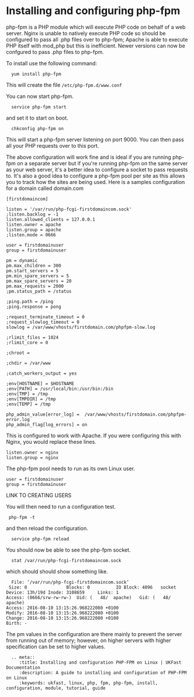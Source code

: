 # Installing and configuring php-fpm

php-fpm is a PHP module which will execute PHP code on behalf of a web server. Nginx is unable to natively execute PHP code so should be configured to pass all .php files over to php-fpm; Apache is able to execute PHP itself with mod_php but this is inefficient. Newer versions can now be confgured to pass .php files to php-fpm.

To install use the following command:

```console
  yum install php-fpm
```

This will create the file `/etc/php-fpm.d/www.conf`

You can now start php-fpm.

```console
  service php-fpm start
```

and set it to start on boot.

```console
  chkconfig php-fpm on
```

This will start a php-fpm server listening on port 9000. You can then pass all your PHP requests over to this port.

The above configuration will work fine and is ideal if you are running php-fpm on a separate server but if you're running php-fpm on the same server as your web server, it's a better idea to configure a socket to pass requests to. It's also a good idea to configure a php-fpm pool per site as this allows you to track how the sites are being used. Here is a samples configuration for a domain called domain.com

```console
[firstdomaincom]

listen = '/var/run/php-fcgi-firstdomaincom.sock'
;listen.backlog = -1
listen.allowed_clients = 127.0.0.1
listen.owner = apache
listen.group = apache
;listen.mode = 0666

user = firstdomainuser
group = firstdomainuser

pm = dynamic
pm.max_children = 300
pm.start_servers = 5
pm.min_spare_servers = 5
pm.max_spare_servers = 20
pm.max_requests = 2000
;pm.status_path = /status

;ping.path = /ping
;ping.response = pong

;request_terminate_timeout = 0
;request_slowlog_timeout = 0
slowlog = /var/www/vhosts/firstdomain.com/phpfpm-slow.log

;rlimit_files = 1024
;rlimit_core = 0

;chroot =

;chdir = /var/www

;catch_workers_output = yes

;env[HOSTNAME] = $HOSTNAME
;env[PATH] = /usr/local/bin:/usr/bin:/bin
;env[TMP] = /tmp
;env[TMPDIR] = /tmp
;env[TEMP] = /tmp

php_admin_value[error_log] =  /var/www/vhosts/firstdomain.com/phpfpm-error.log
php_admin_flag[log_errors] = on
```

This is configured to work with Apache. If you were configuring this with Nginx, you would replace these lines.

```console
listen.owner = nginx
listen.group = nginx
```

The php-fpm pool needs to run as its own Linux user.

```console
user = firstdomainuser
group = firstdomainuser
```

LINK TO CREATING USERS

You will then need to run a configuration test.

```console
 php-fpm -t
```

and then reload the configuration.

```console
  service php-fpm reload
```

You should now be able to see the php-fpm socket.

```console
  stat /var/run/php-fcgi-firstdomaincom.sock
  ```

 which should should show something like.

 ```console
   File: ‘/var/run/php-fcgi-firstdomaincom.sock’
  Size: 0               Blocks: 0          IO Block: 4096   socket
Device: 13h/19d Inode: 3108659     Links: 1
Access: (0666/srw-rw-rw-)  Uid: (   48/  apache)   Gid: (   48/  apache)
Access: 2016-08-10 13:15:26.968222080 +0100
Modify: 2016-08-10 13:15:26.968222080 +0100
Change: 2016-08-10 13:15:26.968222080 +0100
 Birth: -
```

The pm values in the configuration are there mainly to prevent the server from running out of memory; however, on higher servers with higher specification can be set to higher values.

```eval_rst
  .. meta::
     :title: Installing and configuration PHP-FPM on Linux | UKFast Documentation
     :description: A guide to installing and configuration of PHP-FPM on Linux
     :keywords: ukfast, linux, php, fpm, php-fpm, install, configuration, module, tutorial, guide
